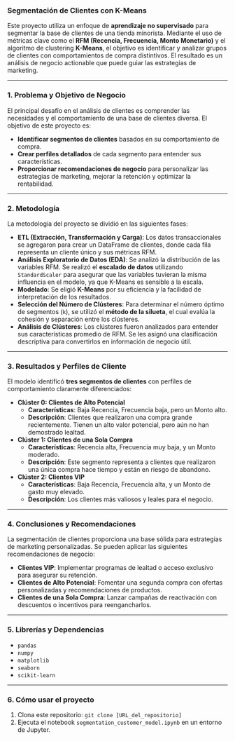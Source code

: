 
### **Segmentación de Clientes con K-Means**

Este proyecto utiliza un enfoque de **aprendizaje no supervisado** para segmentar la base de clientes de una tienda minorista. Mediante el uso de métricas clave como el **RFM (Recencia, Frecuencia, Monto Monetario)** y el algoritmo de clustering **K-Means**, el objetivo es identificar y analizar grupos de clientes con comportamientos de compra distintivos. El resultado es un análisis de negocio actionable que puede guiar las estrategias de marketing. 

---

### **1. Problema y Objetivo de Negocio**

El principal desafío en el análisis de clientes es comprender las necesidades y el comportamiento de una base de clientes diversa. El objetivo de este proyecto es:

* **Identificar segmentos de clientes** basados en su comportamiento de compra.
* **Crear perfiles detallados** de cada segmento para entender sus características.
* **Proporcionar recomendaciones de negocio** para personalizar las estrategias de marketing, mejorar la retención y optimizar la rentabilidad.

---

### **2. Metodología**

La metodología del proyecto se dividió en las siguientes fases:

* **ETL (Extracción, Transformación y Carga)**: Los datos transaccionales se agregaron para crear un DataFrame de clientes, donde cada fila representa un cliente único y sus métricas RFM.
* **Análisis Exploratorio de Datos (EDA)**: Se analizó la distribución de las variables RFM. Se realizó el **escalado de datos** utilizando `StandardScaler` para asegurar que las variables tuvieran la misma influencia en el modelo, ya que K-Means es sensible a la escala.
* **Modelado**: Se eligió **K-Means** por su eficiencia y la facilidad de interpretación de los resultados.
* **Selección del Número de Clústeres**: Para determinar el número óptimo de segmentos (`k`), se utilizó el **método de la silueta**, el cual evalúa la cohesión y separación entre los clústeres.
* **Análisis de Clústeres**: Los clústeres fueron analizados para entender sus características promedio de RFM. Se les asignó una clasificación descriptiva para convertirlos en información de negocio útil.

---

### **3. Resultados y Perfiles de Cliente**

El modelo identificó **tres segmentos de clientes** con perfiles de comportamiento claramente diferenciados:

* **Clúster 0: Clientes de Alto Potencial**
    * **Características**: Baja Recencia, Frecuencia baja, pero un Monto alto.
    * **Descripción**: Clientes que realizaron una compra grande recientemente. Tienen un alto valor potencial, pero aún no han demostrado lealtad.
* **Clúster 1: Clientes de una Sola Compra**
    * **Características**: Recencia alta, Frecuencia muy baja, y un Monto moderado.
    * **Descripción**: Este segmento representa a clientes que realizaron una única compra hace tiempo y están en riesgo de abandono.
* **Clúster 2: Clientes VIP**
    * **Características**: Baja Recencia, Frecuencia alta, y un Monto de gasto muy elevado.
    * **Descripción**: Los clientes más valiosos y leales para el negocio.



---

### **4. Conclusiones y Recomendaciones**

La segmentación de clientes proporciona una base sólida para estrategias de marketing personalizadas. Se pueden aplicar las siguientes recomendaciones de negocio:

* **Clientes VIP**: Implementar programas de lealtad o acceso exclusivo para asegurar su retención.
* **Clientes de Alto Potencial**: Fomentar una segunda compra con ofertas personalizadas y recomendaciones de productos.
* **Clientes de una Sola Compra**: Lanzar campañas de reactivación con descuentos o incentivos para reengancharlos.

---

### **5. Librerías y Dependencias**

* `pandas`
* `numpy`
* `matplotlib`
* `seaborn`
* `scikit-learn`

---

### **6. Cómo usar el proyecto**

1.  Clona este repositorio: `git clone [URL_del_repositorio]`
2.  Ejecuta el notebook `segmentation_customer_model.ipynb` en un entorno de Jupyter.